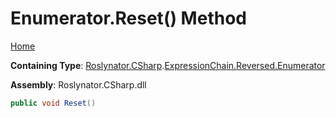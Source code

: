 # Enumerator\.Reset\(\) Method <a name="_Top"></a>

[Home](../../../../../../README.md)

**Containing Type**: [Roslynator.CSharp](../../../../README.md#_Top)\.[ExpressionChain.Reversed.Enumerator](../README.md#_Top)

**Assembly**: Roslynator\.CSharp\.dll

```csharp
public void Reset()
```


